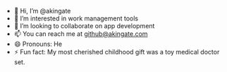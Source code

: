 - 👋 Hi, I’m @akingate
- 👀 I’m interested in work management tools 
- 💞️ I’m looking to collaborate on app development
- 📫 You can reach me at github@akingate.com
- 😄 Pronouns: He
- ⚡ Fun fact: My most cherished childhood gift was a toy medical doctor set.

<!---
akingate/akingate is a ✨ special ✨ repository because its `README.md` (this file) appears on your GitHub profile.
You can click the Preview link to take a look at your changes.
--->

